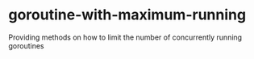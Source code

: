 # goroutine-with-maximum-running
Providing methods on how to limit the number of concurrently running goroutines
